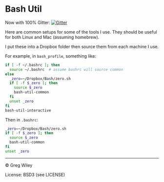 # Bash Util

Now with 100% Gitter: [![Gitter](https://badges.gitter.im/gitterHQ/gitter.svg)](https://gitter.im/aztecrex/bash-util)

Here are common setups for some of the tools I use. They should be useful for both Linux and Mac (assuming homebrew).

I put these into a Dropbox folder then source them from each machine I use.

For example, in ```bash_profile```, something like:

```bash
if [ -f ~/.bashrc ]; then
  source ~/.bashrc  # assume bashrc will source common
else
  _zero=~/Dropbox/Bash/zero.sh
  if [ -f $_zero ]; then
    source $_zero
    bash-util-common
  fi
  unset _zero
fi
bash-util-interactive
```

Then in ```.bashrc```:

```bash
_zero=~/Dropbox/Bash/zero.sh
if [ -f $_zero ]; then
  source $_zero
  bash-util-common
fi
unset _zero
```

----
&copy; Greg Wiley

License: BSD3 (see LICENSE)
